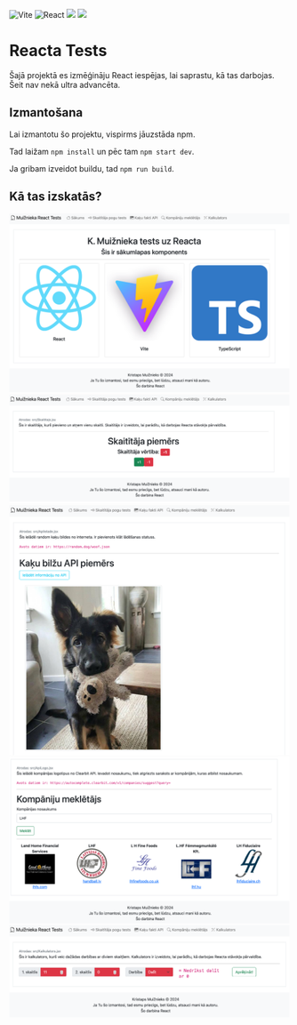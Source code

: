 ![Vite](https://img.shields.io/badge/Vite-B73BFE?style=for-the-badge&logo=vite&logoColor=FFD62E) ![React](https://img.shields.io/badge/React-20232A?style=for-the-badge&logo=react&logoColor=61DAFB) ![](https://img.shields.io/badge/React_Router-CA4245?style=for-the-badge&logo=react-router&logoColor=white) ![](https://img.shields.io/badge/TypeScript-007ACC?style=for-the-badge&logo=typescript&logoColor=white)

# Reacta Tests

Šajā projektā es izmēģināju React iespējas, lai saprastu, kā tas darbojas. Šeit nav nekā ultra advancēta.

## Izmantošana

Lai izmantotu šo projektu, vispirms jāuzstāda npm.

Tad laižam `npm install` un pēc tam `npm start dev`.

Ja gribam izveidot buildu, tad `npm run build`.

## Kā tas izskatās?

![1](./mediji/1.png)
![2](./mediji/2.png)
![3](./mediji/3.png)
![4](./mediji/4.png)
![5](./mediji/5.png)
